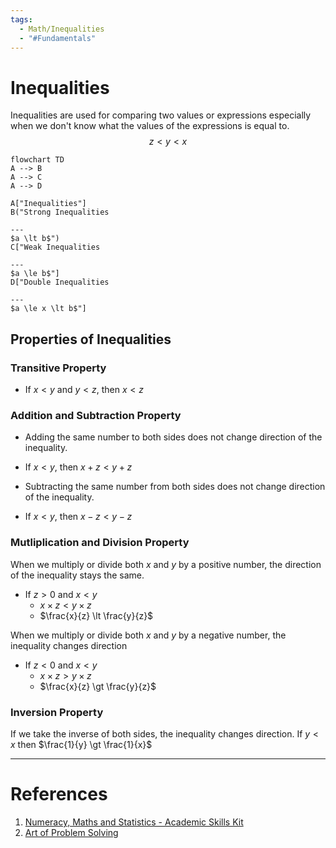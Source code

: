 ```yaml
---
tags:
  - Math/Inequalities
  - "#Fundamentals"
---
```

# Inequalities
Inequalities are used for comparing two values or expressions especially when we don't know what the values of the expressions is equal to.
$$
z\lt y \lt x
$$

```mehrmaid
flowchart TD
A --> B
A --> C
A --> D

A["Inequalities"]
B("Strong Inequalities

---
$a \lt b$")
C["Weak Inequalities

---
$a \le b$"]
D["Double Inequalities

---
$a \le x \lt b$"]
```
## Properties of Inequalities
### Transitive Property
- If $x \lt y$ and $y \lt z$, then $x \lt z$

### Addition and Subtraction Property
- Adding the same number to both sides does not change direction of the inequality.
- If $x \lt y$, then $x + z \lt y + z$

- Subtracting the same number from both sides does not change direction of the inequality.
- If $x \lt y$, then $x - z \lt y - z$

### Mutliplication and Division Property
When we multiply or divide both $x$ and $y$ by a positive number, the direction of the inequality stays the same.

- If $z \gt 0$ and $x \lt y$
	- $x \times z \lt y \times z$
	- $\frac{x}{z} \lt \frac{y}{z}$

When we multiply or divide both $x$ and $y$ by a negative number, the inequality changes direction

- If $z \lt 0$ and $x \lt y$
	- $x \times z \gt y \times z$
	- $\frac{x}{z} \gt \frac{y}{z}$

### Inversion Property
If we take the inverse of both sides, the inequality changes direction.
If $y \lt x$ then $\frac{1}{y} \gt \frac{1}{x}$

---
# References
1. [Numeracy, Maths and Statistics - Academic Skills Kit](https://www.ncl.ac.uk/webtemplate/ask-assets/external/maths-resources/economics/algebra/inequalities.html#:~:text=Inequalities%20are%20used%20to%20compare,of%20x%2Cy%20and%20z%20.)
2. [Art of Problem Solving](https://artofproblemsolving.com/wiki/index.php/Inequality)
